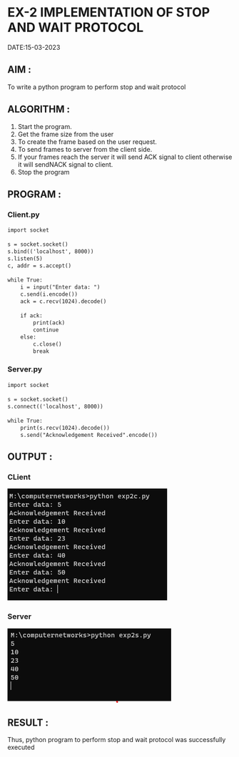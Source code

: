 # EX-2 IMPLEMENTATION OF STOP AND WAIT PROTOCOL

DATE:15-03-2023

## AIM :
To write a python program to perform stop and wait protocol


## ALGORITHM :
1. Start the program.
2. Get the frame size from the user
3. To create the frame based on the user request.
4. To send frames to server from the client side.
5. If your frames reach the server it will send ACK signal to client
otherwise it will sendNACK signal to client.
6. Stop the program

## PROGRAM :
### Client.py
```
import socket

s = socket.socket()
s.bind(('localhost', 8000))
s.listen(5)
c, addr = s.accept()

while True:
    i = input("Enter data: ")
    c.send(i.encode())
    ack = c.recv(1024).decode()
    
    if ack:
        print(ack)
        continue
    else:
        c.close()
        break
```
### Server.py
```
import socket

s = socket.socket()
s.connect(('localhost', 8000))

while True:
    print(s.recv(1024).decode())
    s.send("Acknowledgement Received".encode())
```


## OUTPUT :
### CLient
![](2c.png)
### Server
![](2s.png)


## RESULT :
Thus, python program to perform stop and wait protocol was successfully executed




